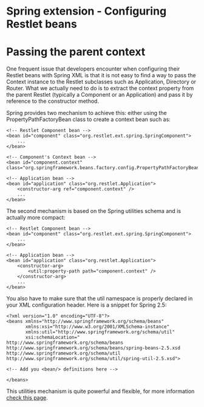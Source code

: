 Spring extension - Configuring Restlet beans
============================================

Passing the parent context
==========================

One frequent issue that developers encounter when configuring their
Restlet beans with Spring XML is that it is not easy to find a way to
pass the Context instance to the Restlet subclasses such as Application,
Directory or Router. What we actually need to do is to extract the
context property from the parent Restlet (typically a Component or an
Application) and pass it by reference to the constructor method.

Spring provides two mechanism to achieve this: either using the
PropertyPathFactoryBean class to create a context bean such as:

~~~~ {.brush: .java}
<!-- Restlet Component bean -->
<bean id="component" class="org.restlet.ext.spring.SpringComponent">
    ...
</bean>

<!-- Component's Context bean -->
<bean id="component.context" class="org.springframework.beans.factory.config.PropertyPathFactoryBean"/>

<!-- Application bean -->
<bean id="application" class="org.restlet.Application">
    <constructor-arg ref="component.context" />
    ...
</bean>
~~~~

The second mechanism is based on the Spring utilities schema and is
actually more compact:

~~~~ {.brush: .java}
<!-- Restlet Component bean -->
<bean id="component" class="org.restlet.ext.spring.SpringComponent">
    ...
</bean>

<!-- Application bean -->
<bean id="application" class="org.restlet.Application">
    <constructor-arg>
        <util:property-path path="component.context" />
    </constructor-arg>
    ...
</bean>
~~~~

You also have to make sure that the util namespace is properly declared
in your XML configuration header. Here is a snippet for Spring 2.5:

~~~~ {.brush: .java}
<?xml version="1.0" encoding="UTF-8"?>
<beans xmlns="http://www.springframework.org/schema/beans"
       xmlns:xsi="http://www.w3.org/2001/XMLSchema-instance"
       xmlns:util="http://www.springframework.org/schema/util"
       xsi:schemaLocation="
http://www.springframework.org/schema/beans http://www.springframework.org/schema/beans/spring-beans-2.5.xsd
http://www.springframework.org/schema/util http://www.springframework.org/schema/util/spring-util-2.5.xsd">

<!-- Add you <bean/> definitions here -->

</beans>
~~~~

This utilities mechanism is quite powerful and flexible, for more
information [check this
page](http://web.archive.org/web/20120215012311/http://static.springframework.org/spring/docs/2.5.x/reference/xsd-config.html#xsd-config-body-schemas-util-property-path).

